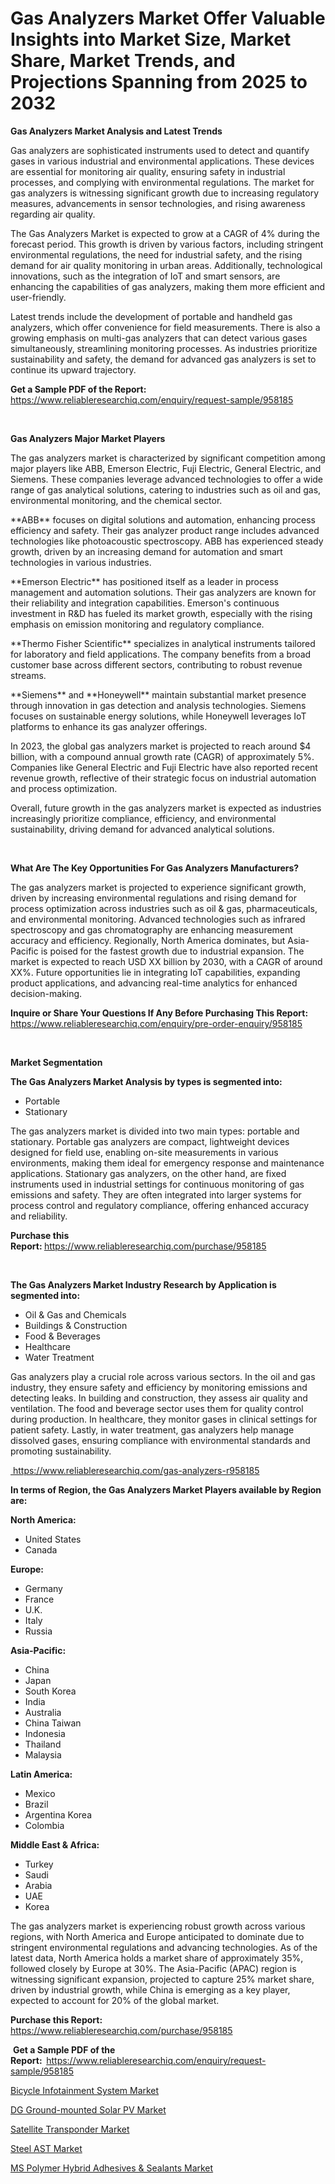 <p><h1>Gas Analyzers Market Offer Valuable Insights into Market Size, Market Share, Market Trends, and Projections Spanning from 2025 to 2032</h1></p><p><strong>Gas Analyzers Market Analysis and Latest Trends</strong></p>
<p><p>Gas analyzers are sophisticated instruments used to detect and quantify gases in various industrial and environmental applications. These devices are essential for monitoring air quality, ensuring safety in industrial processes, and complying with environmental regulations. The market for gas analyzers is witnessing significant growth due to increasing regulatory measures, advancements in sensor technologies, and rising awareness regarding air quality.</p><p>The Gas Analyzers Market is expected to grow at a CAGR of 4% during the forecast period. This growth is driven by various factors, including stringent environmental regulations, the need for industrial safety, and the rising demand for air quality monitoring in urban areas. Additionally, technological innovations, such as the integration of IoT and smart sensors, are enhancing the capabilities of gas analyzers, making them more efficient and user-friendly.</p><p>Latest trends include the development of portable and handheld gas analyzers, which offer convenience for field measurements. There is also a growing emphasis on multi-gas analyzers that can detect various gases simultaneously, streamlining monitoring processes. As industries prioritize sustainability and safety, the demand for advanced gas analyzers is set to continue its upward trajectory.</p></p>
<p><strong>Get a Sample PDF of the Report:&nbsp;</strong> <a href="https://www.reliableresearchiq.com/enquiry/request-sample/958185?utm_campaign=103&utm_medium=2&utm_source=Github&utm_content=ia&utm_term=21032025&utm_id=gas-analyzers">https://www.reliableresearchiq.com/enquiry/request-sample/958185</a></p>
<p>&nbsp;</p>
<p><strong>Gas Analyzers Major Market Players</strong></p>
<p><p>The gas analyzers market is characterized by significant competition among major players like ABB, Emerson Electric, Fuji Electric, General Electric, and Siemens. These companies leverage advanced technologies to offer a wide range of gas analytical solutions, catering to industries such as oil and gas, environmental monitoring, and the chemical sector.</p><p>**ABB** focuses on digital solutions and automation, enhancing process efficiency and safety. Their gas analyzer product range includes advanced technologies like photoacoustic spectroscopy. ABB has experienced steady growth, driven by an increasing demand for automation and smart technologies in various industries.</p><p>**Emerson Electric** has positioned itself as a leader in process management and automation solutions. Their gas analyzers are known for their reliability and integration capabilities. Emerson's continuous investment in R&D has fueled its market growth, especially with the rising emphasis on emission monitoring and regulatory compliance.</p><p>**Thermo Fisher Scientific** specializes in analytical instruments tailored for laboratory and field applications. The company benefits from a broad customer base across different sectors, contributing to robust revenue streams. </p><p>**Siemens** and **Honeywell** maintain substantial market presence through innovation in gas detection and analysis technologies. Siemens focuses on sustainable energy solutions, while Honeywell leverages IoT platforms to enhance its gas analyzer offerings.</p><p>In 2023, the global gas analyzers market is projected to reach around $4 billion, with a compound annual growth rate (CAGR) of approximately 5%. Companies like General Electric and Fuji Electric have also reported recent revenue growth, reflective of their strategic focus on industrial automation and process optimization. </p><p>Overall, future growth in the gas analyzers market is expected as industries increasingly prioritize compliance, efficiency, and environmental sustainability, driving demand for advanced analytical solutions.</p></p>
<p>&nbsp;</p>
<p><strong>What Are The Key Opportunities For Gas Analyzers Manufacturers?</strong></p>
<p><p>The gas analyzers market is projected to experience significant growth, driven by increasing environmental regulations and rising demand for process optimization across industries such as oil & gas, pharmaceuticals, and environmental monitoring. Advanced technologies such as infrared spectroscopy and gas chromatography are enhancing measurement accuracy and efficiency. Regionally, North America dominates, but Asia-Pacific is poised for the fastest growth due to industrial expansion. The market is expected to reach USD XX billion by 2030, with a CAGR of around XX%. Future opportunities lie in integrating IoT capabilities, expanding product applications, and advancing real-time analytics for enhanced decision-making.</p></p>
<p><strong>Inquire or Share Your Questions If Any Before Purchasing This Report:</strong> <a href="https://www.reliableresearchiq.com/enquiry/pre-order-enquiry/958185?utm_campaign=103&utm_medium=2&utm_source=Github&utm_content=ia&utm_term=21032025&utm_id=gas-analyzers">https://www.reliableresearchiq.com/enquiry/pre-order-enquiry/958185</a></p>
<p>&nbsp;</p>
<p><strong>Market Segmentation</strong></p>
<p><strong>The Gas Analyzers Market Analysis by types is segmented into:</strong></p>
<p><ul><li>Portable</li><li>Stationary</li></ul></p>
<p><p>The gas analyzers market is divided into two main types: portable and stationary. Portable gas analyzers are compact, lightweight devices designed for field use, enabling on-site measurements in various environments, making them ideal for emergency response and maintenance applications. Stationary gas analyzers, on the other hand, are fixed instruments used in industrial settings for continuous monitoring of gas emissions and safety. They are often integrated into larger systems for process control and regulatory compliance, offering enhanced accuracy and reliability.</p></p>
<p><strong>Purchase this Report:&nbsp;</strong><a href="https://www.reliableresearchiq.com/purchase/958185?utm_campaign=103&utm_medium=2&utm_source=Github&utm_content=ia&utm_term=21032025&utm_id=gas-analyzers">https://www.reliableresearchiq.com/purchase/958185</a></p>
<p>&nbsp;</p>
<p><strong>The Gas Analyzers Market Industry Research by Application is segmented into:</strong></p>
<p><ul><li>Oil & Gas and Chemicals</li><li>Buildings & Construction</li><li>Food & Beverages</li><li>Healthcare</li><li>Water Treatment</li></ul></p>
<p><p>Gas analyzers play a crucial role across various sectors. In the oil and gas industry, they ensure safety and efficiency by monitoring emissions and detecting leaks. In building and construction, they assess air quality and ventilation. The food and beverage sector uses them for quality control during production. In healthcare, they monitor gases in clinical settings for patient safety. Lastly, in water treatment, gas analyzers help manage dissolved gases, ensuring compliance with environmental standards and promoting sustainability.</p></p>
<p><a href="https://www.reliableresearchiq.com/gas-analyzers-r958185?utm_campaign=103&utm_medium=2&utm_source=Github&utm_content=ia&utm_term=21032025&utm_id=gas-analyzers">&nbsp;https://www.reliableresearchiq.com/gas-analyzers-r958185</a></p>
<p><strong>In terms of Region, the Gas Analyzers Market Players available by Region are:</strong></p>
<p>
    <p> <strong> North America: </strong>
        <ul>
            <li>United States</li>
            <li>Canada</li>
        </ul>
        </p> 
    <p> <strong> Europe: </strong>
        <ul>
            <li>Germany</li>
            <li>France</li>
            <li>U.K.</li>
            <li>Italy</li>
            <li>Russia</li>
        </ul>
        </p> 
    <p> <strong> Asia-Pacific: </strong>
        <ul>
            <li>China</li>
            <li>Japan</li>
            <li>South Korea</li>
            <li>India</li>
            <li>Australia</li>
            <li>China Taiwan</li>
            <li>Indonesia</li>
            <li>Thailand</li>
            <li>Malaysia</li>
        </ul>
        </p> 
    <p> <strong> Latin America: </strong>
        <ul>
            <li>Mexico</li>
            <li>Brazil</li>
            <li>Argentina Korea</li>
            <li>Colombia</li>
        </ul>
        </p> 
    <p> <strong> Middle East & Africa: </strong>
        <ul>
            <li>Turkey</li>
            <li>Saudi</li>
            <li>Arabia</li>
            <li>UAE</li>
            <li>Korea</li>
        </ul>
    </p>
    </p>
<p><p>The gas analyzers market is experiencing robust growth across various regions, with North America and Europe anticipated to dominate due to stringent environmental regulations and advancing technologies. As of the latest data, North America holds a market share of approximately 35%, followed closely by Europe at 30%. The Asia-Pacific (APAC) region is witnessing significant expansion, projected to capture 25% market share, driven by industrial growth, while China is emerging as a key player, expected to account for 20% of the global market.</p></p>
<p><strong>Purchase this Report: </strong><a href="https://www.reliableresearchiq.com/purchase/958185?utm_campaign=103&utm_medium=2&utm_source=Github&utm_content=ia&utm_term=21032025&utm_id=gas-analyzers">https://www.reliableresearchiq.com/purchase/958185</a></p>
<p>&nbsp;<strong>Get a Sample PDF of the Report:&nbsp;&nbsp;</strong><a href="https://www.reliableresearchiq.com/enquiry/request-sample/958185?utm_campaign=103&utm_medium=2&utm_source=Github&utm_content=ia&utm_term=21032025&utm_id=gas-analyzers">https://www.reliableresearchiq.com/enquiry/request-sample/958185</a></p>
<p><strong></strong></p>
<p><p><a href="https://github.com/lenjakam/Market-Research-Report-List-1/blob/main/bicycle-infotainment-system-market.md?utm_campaign=103&utm_medium=2&utm_source=Github&utm_content=ia&utm_term=21032025&utm_id=gas-analyzers">Bicycle Infotainment System Market</a></p><p><a href="https://github.com/kmettjanksj7/Market-Research-Report-List-1/blob/main/dg-ground-mounted-solar-pv-market.md?utm_campaign=103&utm_medium=2&utm_source=Github&utm_content=ia&utm_term=21032025&utm_id=gas-analyzers">DG Ground-mounted Solar PV Market</a></p><p><a href="https://github.com/denuetkachci/Market-Research-Report-List-1/blob/main/satellite-transponder-market.md?utm_campaign=103&utm_medium=2&utm_source=Github&utm_content=ia&utm_term=21032025&utm_id=gas-analyzers">Satellite Transponder Market</a></p><p><a href="https://github.com/cachuhashieb/Market-Research-Report-List-1/blob/main/steel-ast-market.md?utm_campaign=103&utm_medium=2&utm_source=Github&utm_content=ia&utm_term=21032025&utm_id=gas-analyzers">Steel AST Market</a></p><p><a href="https://github.com/groszsaoudrd/Market-Research-Report-List-1/blob/main/ms-polymer-hybrid-adhesives-sealants-market.md?utm_campaign=103&utm_medium=2&utm_source=Github&utm_content=ia&utm_term=21032025&utm_id=gas-analyzers">MS Polymer Hybrid Adhesives & Sealants Market</a></p></p>